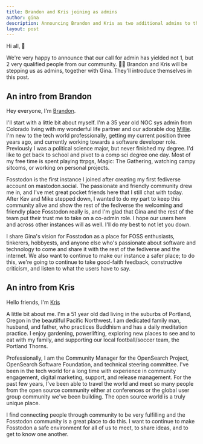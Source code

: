 ```yaml
---
title: Brandon and Kris joining as admins
author: gina
description: Announcing Brandon and Kris as two additional admins to the Fosstodon team
layout: post
---
```


Hi  all, 👋

We're very happy to announce that our call for admin has yielded not 1, but 2 very qualified people from our community. 🥳🥳 Brandon and Kris will be stepping us as admins, together with Gina. They'll introduce themselves in this post.

## An intro from Brandon

Hey everyone, I'm [Brandon](https://fosstodon.org/@btp).

I'll start with a little bit about myself. I'm a 35 year old NOC sys admin from Colorado living with my wonderful life partner and our adorable dog [Millie](https://pixelfed.social/p/bdont/814192090567300607). I'm new to the tech world professionally, getting my current position three years ago, and currently working towards a software developer role. Previously I was a political science major, but never finished my degree. I'd like to get back to school and pivot to a comp sci degree one day. Most of my free time is spent playing ttrpgs, Magic: The Gathering, watching campy sitcoms, or working on personal projects.

Fosstodon is the first instance I joined after creating my first fediverse account on mastodon.social. The passionate and friendly community drew me in, and I've met great pocket friends here that I still chat with today. After Kev and Mike stepped down, I wanted to do my part to keep this community alive and show the rest of the fediverse the welcoming and friendly place Fosstodon really is, and I'm glad that Gina and the rest of the team put their trust me to take on a co-admin role. I hope our users here and across other instances will as well. I'll do my best to not let you down.

I share Gina's vision for Fosstodon as a place for FOSS enthusiasts, tinkerers, hobbyests, and anyone else who's passionate about software and technology to come and share it with the rest of the fediverse and the internet. We also want to continue to make our instance a safer place; to do this, we're going to continue to take good-faith feedback, constructive criticism, and listen to what the users have to say.


## An intro from Kris

Hello friends, I'm [Kris](https://fosstodon.org/@krisfreedain)

A little bit about me. I'm a 51 year old dad living in the suburbs of Portland, Oregon in the beautilful Pacific Northwest. I am dedicated family man, husband, and father, who practices Buddhism and has a daily meditation practice. I enjoy gardening, powerlifting, exploring new places to see and to eat with my family, and supporting our local football/soccer team, the Portland Thorns. 

Professionally, I am the Community Manager for the OpenSearch Project, OpenSearch Software Foundation, and technical steering committee. I've been in the tech world for a long time with experience in community engagement, digital marketing, support, and release management. For the past few years, I've been able to travel the world and meet so many people from the open source community either at conferences or the global user group community we've been building. The open source world is a truly unique place. 

I find connecting people through community to be very fulfilling and the Fosstodon community is a great place to do this. I want to continue to make Fosstodon a safe environment for all of us to meet, to share ideas, and to get to know one another.
